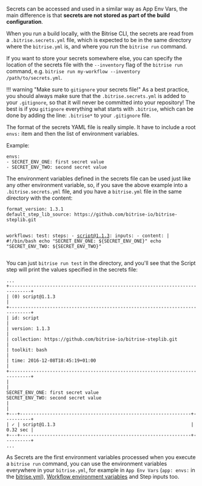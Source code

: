 <p>Secrets can be accessed and used in a similar way as App Env Vars,
the main difference is that <strong>secrets are not stored as part of the build configuration</strong>.</p>
<p>When you run a build locally, with the Bitrise CLI, the secrets are read from
a <code>.bitrise.secrets.yml</code> file, which is expected to be in the same directory
where the <code>bitrise.yml</code> is, and where you run the <code>bitrise run</code> command.</p>
<p>If you want to store your secrets somewhere else, you can specify
the location of the secrets file with the <code>--inventory</code> flag of the <code>bitrise run</code> command,
e.g. <code>bitrise run my-workflow --inventory /path/to/secrets.yml</code>.</p>
<p>!!! warning &quot;Make sure to <code>gitignore</code> your secrets file!&quot;
As a best practice, you should always make sure that the <code>.bitrise.secrets.yml</code>
is added to your <code>.gitignore</code>, so that it will never be committed into your
repository! The best is if you <code>gitignore</code> everything what
starts with <code>.bitrise</code>, which can be done by adding the
line: <code>.bitrise*</code> to your <code>.gitignore</code> file.</p>
<p>The format of the secrets YAML file is really simple. It have to include
a root <code>envs:</code> item and then the list of environment variables.</p>
<p>Example:</p>
<pre><code class="language-yaml">envs:
- SECRET_ENV_ONE: first secret value
- SECRET_ENV_TWO: second secret value
</code></pre>
<p>The environment variables defined in the secrets file can be used
just like any other environment variable, so, if you save the above
example into a <code>.bitrise.secrets.yml</code> file, and you have a <code>bitrise.yml</code>
file in the same directory with the content:</p>
<pre><code class="language-yaml">format_version: 1.3.1
default_step_lib_source: https://github.com/bitrise-io/bitrise-steplib.git

workflows:
  test:
    steps:
    - script@1.1.3:
        inputs:
        - content: |
            #!/bin/bash
            echo &quot;SECRET_ENV_ONE: ${SECRET_ENV_ONE}&quot;
            echo &quot;SECRET_ENV_TWO: ${SECRET_ENV_TWO}&quot;
</code></pre>
<p>You can just <code>bitrise run test</code> in the directory, and you'll see that the Script
step will print the values specified in the secrets file:</p>
<pre><code>...
+------------------------------------------------------------------------------+
| (0) script@1.1.3                                                             |
+------------------------------------------------------------------------------+
| id: script                                                                   |
| version: 1.1.3                                                               |
| collection: https://github.com/bitrise-io/bitrise-steplib.git                |
| toolkit: bash                                                                |
| time: 2016-12-08T18:45:19+01:00                                              |
+------------------------------------------------------------------------------+
|                                                                              |
SECRET_ENV_ONE: first secret value
SECRET_ENV_TWO: second secret value
|                                                                              |
+---+---------------------------------------------------------------+----------+
| ✓ | script@1.1.3                                                  | 0.32 sec |
+---+---------------------------------------------------------------+----------+
...
</code></pre>
<p>As Secrets are the first environment variables processed when you execute
a <code>bitrise run</code> command, you can use the environment variables everywhere in
your <code>bitrise.yml</code>, for example in <code>App Env Vars</code> (<code>app: envs:</code> in the <a href="/bitrise-cli/basics-of-bitrise-yml/">bitrise.yml</a>),
<a href="/bitrise-cli/workflows/#define-workflow-specific-parameters-environment-variables">Workflow environment variables</a>
and Step inputs too.</p>
